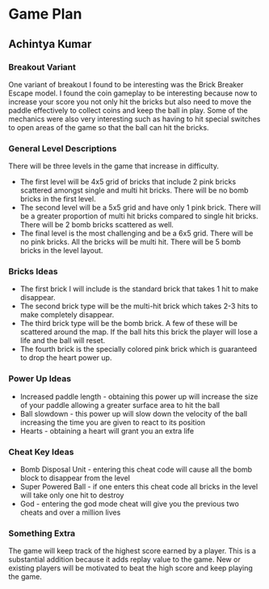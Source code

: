 # Game Plan
## Achintya Kumar


### Breakout Variant
One variant of breakout I found to be interesting was the Brick Breaker Escape model. I found the coin gameplay to be interesting because now to increase your score you not only hit the bricks but also need to move the paddle effectively to collect coins and keep the ball in play. Some of the mechanics were also very interesting such as having to hit special switches to open areas of the game so that the ball can hit the bricks. 
### General Level Descriptions
There will be three levels in the game that increase in difficulty. 
- The first level will be 4x5 grid of bricks that include 2 pink bricks scattered amongst single and multi hit bricks. There will be no bomb bricks in the first level.
- The second level will be a 5x5 grid and have only 1 pink brick. There will be a greater proportion of multi hit bricks compared to single hit bricks. There will be 2 bomb bricks scattered as well.
- The final level is the most challenging and be a 6x5 grid. There will be no pink bricks. All the bricks will be multi hit. There will be 5 bomb bricks in the level layout.
### Bricks Ideas
- The first brick I will include is the standard brick that takes 1 hit to make disappear. 
- The second brick type will be the multi-hit brick which takes 2-3 hits to make completely disappear.
- The third brick type will be the bomb brick. A few of these will be scattered around the map. If the ball hits this brick the player will lose a life and the ball will reset.
- The fourth brick is the specially colored pink brick which is guaranteed to drop the heart power up.
### Power Up Ideas
- Increased paddle length - obtaining this power up will increase the size of your paddle allowing a greater surface area to hit the ball
- Ball slowdown - this power up will slow down the velocity of the ball increasing the time you are given to react to its position
- Hearts - obtaining a heart will grant you an extra life
### Cheat Key Ideas
- Bomb Disposal Unit - entering this cheat code will cause all the bomb block to disappear from the level
- Super Powered Ball - if one enters this cheat code all bricks in the level will take only one hit to destroy
- God - entering the god mode cheat will give you the previous two cheats and over a million lives
### Something Extra
The game will keep track of the highest score earned by a player. This is a substantial addition because it adds replay value to the game. New or existing players will be motivated to beat the high score and keep playing the game.